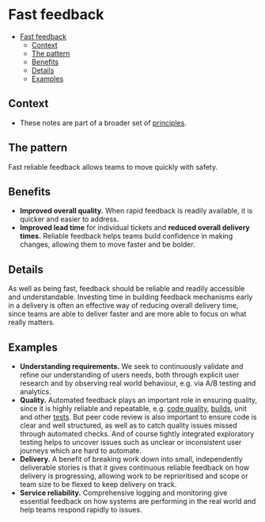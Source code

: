 # Fast feedback

- [Fast feedback](#fast-feedback)
  - [Context](#context)
  - [The pattern](#the-pattern)
  - [Benefits](#benefits)
  - [Details](#details)
  - [Examples](#examples)

## Context

- These notes are part of a broader set of [principles](../principles.md).

## The pattern

Fast reliable feedback allows teams to move quickly with safety.

## Benefits

- **Improved overall quality.** When rapid feedback is readily available, it is quicker and easier to address.
- **Improved lead time** for individual tickets and **reduced overall delivery times.** Reliable feedback helps teams build confidence in making changes, allowing them to move faster and be bolder.

## Details

As well as being fast, feedback should be reliable and readily accessible and understandable. Investing time in building feedback mechanisms early in a delivery is often an effective way of reducing overall delivery time, since teams are able to deliver faster and are more able to focus on what really matters.

## Examples

- **Understanding requirements.** We seek to continuously validate and refine our understanding of users needs, both through explicit user research and by observing real world behaviour, e.g. via A/B testing and analytics.
- **Quality.** Automated feedback plays an important role in ensuring quality, since it is highly reliable and repeatable, e.g. [code quality](everything-as-code.md), [builds](../practices/continuous-integration.md), unit and other [tests](../practices/testing.md). But peer code review is also important to ensure code is clear and well structured, as well as to catch quality issues missed through automated checks. And of course tightly integrated exploratory testing helps to uncover issues such as unclear or inconsistent user journeys which are hard to automate.
- **Delivery.** A benefit of breaking work down into small, independently deliverable stories is that it gives continuous reliable feedback on how delivery is progressing, allowing work to be reprioritised and scope or team size to be flexed to keep delivery on track.
- **Service reliability.** Comprehensive logging and monitoring give essential feedback on how systems are performing in the real world and help teams respond rapidly to issues.
